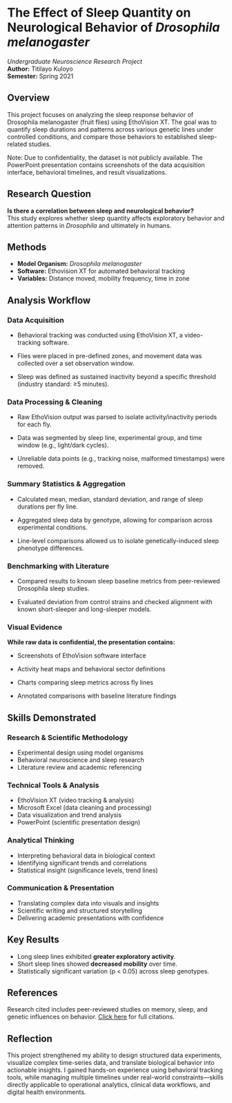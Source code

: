 # The Effect of Sleep Quantity on Neurological Behavior of *Drosophila melanogaster*

 *Undergraduate Neuroscience Research Project*  
**Author:** Titilayo Kuloyo  
**Semester:** Spring 2021

## Overview
This project focuses on analyzing the sleep response behavior of Drosophila melanogaster (fruit flies) using EthoVision XT. The goal was to quantify sleep durations and patterns across various genetic lines under controlled conditions, and compare those behaviors to established sleep-related studies.

Note: Due to confidentiality, the dataset is not publicly available. The PowerPoint presentation contains screenshots of the data acquisition interface, behavioral timelines, and result visualizations.


## Research Question

**Is there a correlation between sleep and neurological behavior?**  
This study explores whether sleep quantity affects exploratory behavior and attention patterns in *Drosophila* and ultimately in humans. 

##  Methods

- **Model Organism:** *Drosophila melanogaster*
- **Software:** Ethovision XT for automated behavioral tracking
- **Variables:** Distance moved, mobility frequency, time in zone

## Analysis Workflow
### Data Acquisition

- Behavioral tracking was conducted using EthoVision XT, a video-tracking software.

- Flies were placed in pre-defined zones, and movement data was collected over a set observation window.

- Sleep was defined as sustained inactivity beyond a specific threshold (industry standard: ≥5 minutes).

### Data Processing & Cleaning

- Raw EthoVision output was parsed to isolate activity/inactivity periods for each fly.

- Data was segmented by sleep line, experimental group, and time window (e.g., light/dark cycles).

- Unreliable data points (e.g., tracking noise, malformed timestamps) were removed.

### Summary Statistics & Aggregation

- Calculated mean, median, standard deviation, and range of sleep durations per fly line.

- Aggregated sleep data by genotype, allowing for comparison across experimental conditions.

- Line-level comparisons allowed us to isolate genetically-induced sleep phenotype differences.

### Benchmarking with Literature

- Compared results to known sleep baseline metrics from peer-reviewed Drosophila sleep studies.

- Evaluated deviation from control strains and checked alignment with known short-sleeper and long-sleeper models.

 ### Visual Evidence
**While raw data is confidential, the presentation contains:**

- Screenshots of EthoVision software interface

- Activity heat maps and behavioral sector definitions

- Charts comparing sleep metrics across fly lines

- Annotated comparisons with baseline literature findings

##  Skills Demonstrated

### Research & Scientific Methodology
- Experimental design using model organisms
- Behavioral neuroscience and sleep research
- Literature review and academic referencing

### Technical Tools & Analysis
- EthoVision XT (video tracking & analysis)
- Microsoft Excel (data cleaning and processing)
- Data visualization and trend analysis
- PowerPoint (scientific presentation design)

### Analytical Thinking
- Interpreting behavioral data in biological context
- Identifying significant trends and correlations
- Statistical insight (significance levels, trend lines)

### Communication & Presentation
- Translating complex data into visuals and insights
- Scientific writing and structured storytelling
- Delivering academic presentations with confidence


## Key Results

- Long sleep lines exhibited **greater exploratory activity**.
- Short sleep lines showed **decreased mobility** over time.
- Statistically significant variation (p < 0.05) across sleep genotypes.

## References

Research cited includes peer-reviewed studies on memory, sleep, and genetic influences on behavior. [Click here](references/bibliography.md) for full citations.

## Reflection

This project strengthened my ability to design structured data experiments, visualize complex time-series data, and translate biological behavior into actionable insights. I gained hands-on experience using behavioral tracking tools, while managing multiple timelines under real-world constraints—skills directly applicable to operational analytics, clinical data workflows, and digital health environments.

